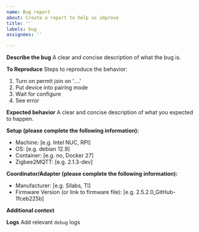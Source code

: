 ```yaml
---
name: Bug report
about: Create a report to help us improve
title: ''
labels: bug
assignees: ''

---
```


**Describe the bug**
A clear and concise description of what the bug is.

**To Reproduce**
Steps to reproduce the behavior:
1. Turn on permit join on '....'
2. Put device into pairing mode
3. Wait for configure
4. See error

**Expected behavior**
A clear and concise description of what you expected to happen.

**Setup (please complete the following information):**
 - Machine: [e.g. Intel NUC, RPI]
 - OS: [e.g. debian 12.9]
 - Container: [e.g. no, Docker 27]
 - Zigbee2MQTT: [e.g. 2.1.3-dev]

<!--
Commands that may help: 
- uname -a
- uname -m
- cat /etc/issue.net
- docker --version
-->

**Coordinator/Adapter (please complete the following information):**
 - Manufacturer: [e.g. Silabs, TI]
 - Firmware Version (or link to firmware file): [e.g. 2.5.2.0_GitHub-1fceb225b]

**Additional context**

**Logs**
Add relevant `debug` logs
